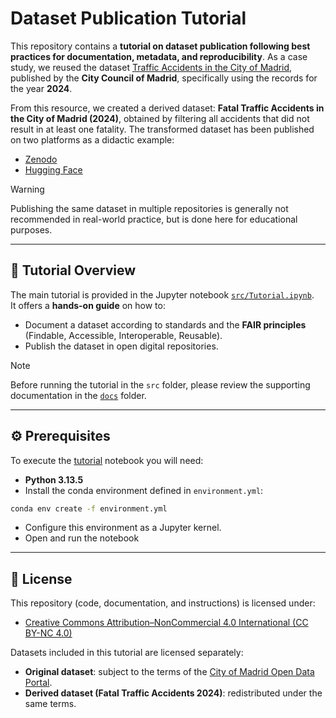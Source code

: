 # Dataset Publication Tutorial

This repository contains a **tutorial on dataset publication following best practices for documentation, metadata, and reproducibility**. As a case study, we reused the dataset [Traffic Accidents in the City of Madrid](https://datos.madrid.es/portal/site/egob/menuitem.c05c1f754a33a9fbe4b2e4b284f1a5a0/?vgnextoid=7c2843010d9c3610VgnVCM2000001f4a900aRCRD&vgnextchannel=374512b9ace9f310VgnVCM100000171f5a0aRCRD&vgnextfmt=default), published by the **City Council of Madrid**, specifically using the records for the year **2024**.  

From this resource, we created a derived dataset: **Fatal Traffic Accidents in the City of Madrid (2024)**, obtained by filtering all accidents that did not result in at least one fatality. The transformed dataset has been published on two platforms as a didactic example:  
- [Zenodo](https://doi.org/10.5281/zenodo.17018859)  
- [Hugging Face](https://huggingface.co/datasets/iguillenp/Fatal_traffic_accidents_in_the_city_of_Madrid_during_2024_Dataset_Publication_Tutorial)

> [!WARNING]
> Publishing the same dataset in multiple repositories is generally not recommended in real-world practice, but is done here for educational purposes.
---

## 📖 Tutorial Overview  

The main tutorial is provided in the Jupyter notebook [`src/Tutorial.ipynb`](src/Tutorial.ipynb).  
It offers a **hands-on guide** on how to:  
- Document a dataset according to standards and the **FAIR principles** (Findable, Accessible, Interoperable, Reusable).  
- Publish the dataset in open digital repositories.  

> [!NOTE]  
> Before running the tutorial in the `src` folder, please review the supporting documentation in the [`docs`](./docs) folder.  

---

## ⚙️ Prerequisites  
To execute the [tutorial](src/Tutorial.ipynb) notebook you will need:  
- **Python 3.13.5**  
- Install the conda environment defined in `environment.yml`:  
```bash
conda env create -f environment.yml
```
- Configure this environment as a Jupyter kernel.
- Open and run the notebook

---

## 📜 License  

This repository (code, documentation, and instructions) is licensed under:  
- [Creative Commons Attribution–NonCommercial 4.0 International (CC BY-NC 4.0)](https://creativecommons.org/licenses/by-nc/4.0/)  

Datasets included in this tutorial are licensed separately:  
- **Original dataset**: subject to the terms of the [City of Madrid Open Data Portal](https://datos.madrid.es/egob/catalogo/aviso-legal).  
- **Derived dataset (Fatal Traffic Accidents 2024)**: redistributed under the same terms. 
